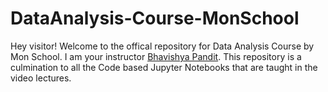 # DataAnalysis-Course-MonSchool

Hey visitor! Welcome to the offical repository for Data Analysis Course by Mon School. I am your instructor [Bhavishya Pandit](https://www.linkedin.com/in/bhavishya-pandit/). This repository is a culmination to all the Code based Jupyter Notebooks that are taught in the video lectures.
